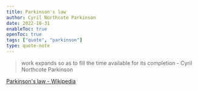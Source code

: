```yaml
---
title: Parkinson's law
author: Cyril Northcote Parkinson
date: 2022-10-31
enableToc: true
openToc: true
tags: ["quote", "parkinson"]
type: quote-note
---
```


> work expands so as to fill the time available for its completion
\- Cyril Northcote Parkinson

[Parkinson's law - Wikipedia](https://en.wikipedia.org/wiki/Parkinson%27s_law)